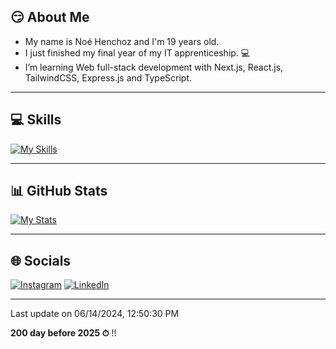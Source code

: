 ## 😏 About Me

* My name is Noé Henchoz and I'm 19 years old.
* I just finished my final year of my IT apprenticeship. 💻
* I’m learning Web full-stack development with Next.js, React.js, TailwindCSS, Express.js and TypeScript.

---

## 💻 Skills

[![My Skills](https://skillicons.dev/icons?i=next,react,ts,express,php,java,tailwind,idea&theme=light)](https://skillicons.dev)

---

## 📊 GitHub Stats

[![My Stats](https://github-readme-stats.vercel.app/api/top-langs/?username=henchoznoe&theme=vue-dark&hide_border=true&include_all_commits=true&count_private=true&langs_count=4)](https://visitcount.itsvg.in)

---

## 🌐 Socials

[![Instagram](https://img.shields.io/badge/Instagram-%23E4405F.svg?logo=Instagram&logoColor=white)](https://instagram.com/henchoznoe) [![LinkedIn](https://img.shields.io/badge/LinkedIn-%230077B5.svg?logo=linkedin&logoColor=white)](https://linkedin.com/in/henchoznoe)

---

Last update on 06/14/2024, 12:50:30 PM

**200 day before 2025 ⏱** !!
